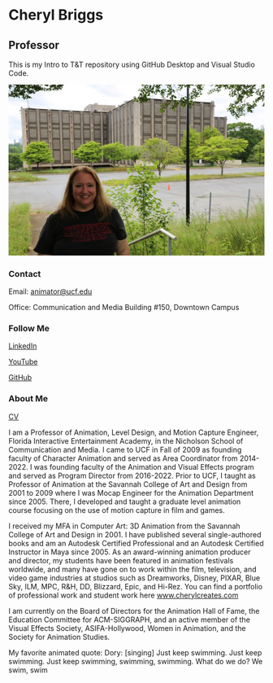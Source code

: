 # Cheryl Briggs
## Professor
This is my Intro to T&T repository using GitHub Desktop and Visual Studio Code.

![Photo of Cheryl Briggs](HNL.JPG)

### Contact
Email: animator@ucf.edu

Office: Communication and Media Building #150, Downtown Campus

### Follow Me

[LinkedIn](https://www.linkedin.com/in/cherylc1/)

[YouTube](https://www.youtube.com/@themayamagician595)

[GitHub](https://github.com/ProfessorBriggs) 

### About Me
[CV](Briggs_CV.md)

I am a Professor of Animation, Level Design, and Motion Capture Engineer, Florida Interactive Entertainment Academy, in the Nicholson School of Communication and Media. I came to UCF in Fall of 2009 as founding faculty of Character Animation and served as Area Coordinator from 2014-2022. I was founding faculty of the Animation and Visual Effects program and served as Program Director from 2016-2022. Prior to UCF, I taught as Professor of Animation at the Savannah College of Art and Design from 2001 to 2009 where I was Mocap Engineer for the Animation Department since 2005. There, I developed and taught a graduate level animation course focusing on the use of motion capture in film and games.

​I received my MFA in Computer Art: 3D Animation from the Savannah College of Art and Design in 2001. I have published several single-authored books and am an Autodesk Certified Professional and an Autodesk Certified Instructor in Maya since 2005. As an award-winning animation producer and director, my students have been featured in animation festivals worldwide, and many have gone on to work within the film, television, and video game industries at studios such as Dreamworks, Disney, PIXAR, Blue Sky, ILM, MPC, R&H, DD, Blizzard, Epic, and Hi-Rez. You can find a portfolio of professional work and student work here www.cherylcreates.com

I am currently on the Board of Directors for the Animation Hall of Fame, the Education Committee for ACM-SIGGRAPH, and  an active member of the Visual Effects Society, ASIFA-Hollywood, Women in Animation, and the Society for Animation Studies.

My favorite animated quote:
Dory: [singing] Just keep swimming. Just keep swimming. Just keep swimming, swimming, swimming. What do we do? We swim, swim

